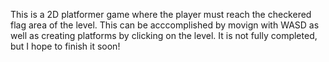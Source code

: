 This is a 2D platformer game where the player must reach the checkered flag area of the level. 
This can be acccomplished by movign with WASD as well as creating platforms by clicking on the level.
It is not fully completed, but I hope to finish it soon!
